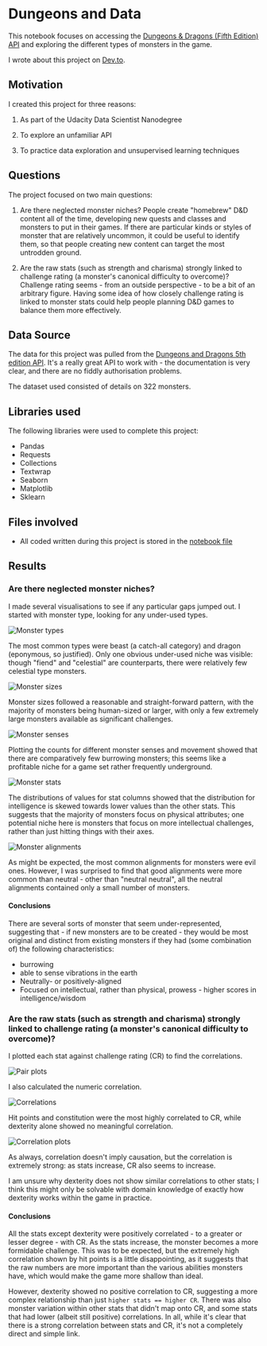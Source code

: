 # Dungeons and Data

This notebook focuses on accessing the [Dungeons & Dragons (Fifth Edition) API](https://www.dnd5eapi.co/) and exploring the different types of monsters in the game.

I wrote about this project on [Dev.to]().

## Motivation

I created this project for three reasons:

1. As part of the Udacity Data Scientist Nanodegree

2. To explore an unfamiliar API

3. To practice data exploration and unsupervised learning techniques

## Questions

The project focused on two main questions:

1. Are there neglected monster niches?
People create "homebrew" D&D content all of the time, developing new quests and classes and monsters to put in their games. If there are particular kinds or styles of monster that are relatively uncommon, it could be useful to identify them, so that people creating new content can target the most untrodden ground.

2. Are the raw stats (such as strength and charisma) strongly linked to challenge rating (a monster's canonical difficulty to overcome)?
Challenge rating seems - from an outside perspective - to be a bit of an arbitrary figure. Having some idea of how closely challenge rating is linked to monster stats could help people planning D&D games to balance them more effectively.

## Data Source

The data for this project was pulled from the [Dungeons and Dragons 5th edition API](https://www.dnd5eapi.co/). It's a really great API to work with - the documentation is very clear, and there are no fiddly authorisation problems.

The dataset used consisted of details on 322 monsters.

## Libraries used

The following libraries were used to complete this project:

- Pandas
- Requests
- Collections
- Textwrap
- Seaborn
- Matplotlib
- Sklearn

## Files involved

- All coded written during this project is stored in the [notebook file](./Dungeons%20and%20Data.ipynb)

## Results

### Are there neglected monster niches?

I made several visualisations to see if any particular gaps jumped out. I started with monster type, looking for any under-used types.

![Monster types](./images/monster_types.png)

The most common types were beast (a catch-all category) and dragon (eponymous, so justified). Only one obvious under-used niche was visible: though "fiend" and "celestial" are counterparts, there were relatively few celestial type monsters.

![Monster sizes](./images/monster_sizes.png)

Monster sizes followed a reasonable and straight-forward pattern, with the majority of monsters being human-sized or larger, with only a few extremely large monsters available as significant challenges.

![Monster senses](./images/monster_senses.png)

Plotting the counts for different monster senses and movement showed that there are comparatively few burrowing monsters; this seems like a profitable niche for a game set rather frequently underground.

![Monster stats](./images/stat_distributions.png)

The distributions of values for stat columns showed that the distribution for intelligence is skewed towards lower values than the other stats. This suggests that the majority of monsters focus on physical attributes; one potential niche here is monsters that focus on more intellectual challenges, rather than just hitting things with their axes.

![Monster alignments](./images/monster_alignments.png)

As might be expected, the most common alignments for monsters were evil ones. However, I was surprised to find that good alignments were more common than neutral - other than "neutral neutral", all the neutral alignments contained only a small number of monsters.

#### Conclusions

There are several sorts of monster that seem under-represented, suggesting that - if new monsters are to be created - they would be most original and distinct from existing monsters if they had (some combination of) the following characteristics:

- burrowing
- able to sense vibrations in the earth
- Neutrally- or positively-aligned
- Focused on intellectual, rather than physical, prowess - higher scores in intelligence/wisdom

### Are the raw stats (such as strength and charisma) strongly linked to challenge rating (a monster's canonical difficulty to overcome)?

I plotted each stat against challenge rating (CR) to find the correlations.

![Pair plots](./images/pair_plots.png)

I also calculated the numeric correlation.

![Correlations](./images/correlations.png)

Hit points and constitution were the most highly correlated to CR, while dexterity alone showed no meaningful correlation.

![Correlation plots](./images/correlation_plots.png)

As always, correlation doesn't imply causation, but the correlation is extremely strong: as stats increase, CR also seems to increase.

I am unsure why dexterity does not show similar correlations to other stats; I think this might only be solvable with domain knowledge of exactly how dexterity works within the game in practice.

#### Conclusions

All the stats except dexterity were positively correlated - to a greater or lesser degree - with CR. As the stats increase, the monster becomes a more formidable challenge. This was to be expected, but the extremely high correlation shown by hit points is a little disappointing, as it suggests that the raw numbers are more important than the various abilities monsters have, which would make the game more shallow than ideal.

However, dexterity showed no positive correlation to CR, suggesting a more complex relationship than just `higher stats == higher CR`. There was also monster variation within other stats that didn't map onto CR, and some stats that had lower (albeit still positive) correlations. In all, while it's clear that there is a strong correlation between stats and CR, it's not a completely direct and simple link.